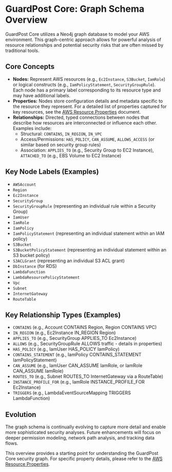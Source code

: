 # GuardPost Core: Graph Schema Overview

GuardPost Core utilizes a Neo4j graph database to model your AWS environment. This graph-centric approach allows for powerful analysis of resource relationships and potential security risks that are often missed by traditional tools.

## Core Concepts

*   **Nodes:** Represent AWS resources (e.g., `Ec2Instance`, `S3Bucket`, `IamRole`) or logical constructs (e.g., `IamPolicyStatement`, `SecurityGroupRule`). Each node has a primary label corresponding to its resource type and may have additional labels.
*   **Properties:** Nodes store configuration details and metadata specific to the resource they represent. For a detailed list of properties captured for key resources, see the [AWS Resource Properties](./aws_resource_properties.md) document.
*   **Relationships:** Directed, typed connections between nodes that describe how resources are interconnected or influence each other. Examples include:
    *   Structural: `CONTAINS`, `IN_REGION`, `IN_VPC`
    *   Access/Permissions: `HAS_POLICY`, `CAN_ASSUME`, `ALLOWS_ACCESS` (or similar based on security group rules)
    *   Association: `APPLIES_TO` (e.g., Security Group to EC2 Instance), `ATTACHED_TO` (e.g., EBS Volume to EC2 Instance)

## Key Node Labels (Examples)

*   `AWSAccount`
*   `Region`
*   `Ec2Instance`
*   `SecurityGroup`
*   `SecurityGroupRule` (representing an individual rule within a Security Group)
*   `IamUser`
*   `IamRole`
*   `IamPolicy`
*   `IamPolicyStatement` (representing an individual statement within an IAM policy)
*   `S3Bucket`
*   `S3BucketPolicyStatement` (representing an individual statement within an S3 bucket policy)
*   `S3ACLGrant` (representing an individual S3 ACL grant)
*   `DbInstance` (for RDS)
*   `LambdaFunction`
*   `LambdaResourcePolicyStatement`
*   `Vpc`
*   `Subnet`
*   `InternetGateway`
*   `RouteTable`

## Key Relationship Types (Examples)

*   `CONTAINS` (e.g., Account CONTAINS Region, Region CONTAINS VPC)
*   `IN_REGION` (e.g., Ec2Instance IN_REGION Region)
*   `APPLIES_TO` (e.g., SecurityGroup APPLIES_TO Ec2Instance)
*   `ALLOWS` (e.g., SecurityGroupRule ALLOWS traffic - details in properties)
*   `HAS_POLICY` (e.g., IamUser HAS_POLICY IamPolicy)
*   `CONTAINS_STATEMENT` (e.g., IamPolicy CONTAINS_STATEMENT IamPolicyStatement)
*   `CAN_ASSUME` (e.g., IamUser CAN_ASSUME IamRole, or IamRole CAN_ASSUME IamRole)
*   `ROUTES_TO` (e.g., Subnet ROUTES_TO InternetGateway via a RouteTable)
*   `INSTANCE_PROFILE_FOR` (e.g., IamRole INSTANCE_PROFILE_FOR Ec2Instance)
*   `TRIGGERS` (e.g., LambdaEventSourceMapping TRIGGERS LambdaFunction)

## Evolution

The graph schema is continually evolving to capture more detail and enable more sophisticated security analyses. Future enhancements will focus on deeper permission modeling, network path analysis, and tracking data flows.

This overview provides a starting point for understanding the GuardPost Core security graph. For specific property details, please refer to the [AWS Resource Properties](./aws_resource_properties.md). 